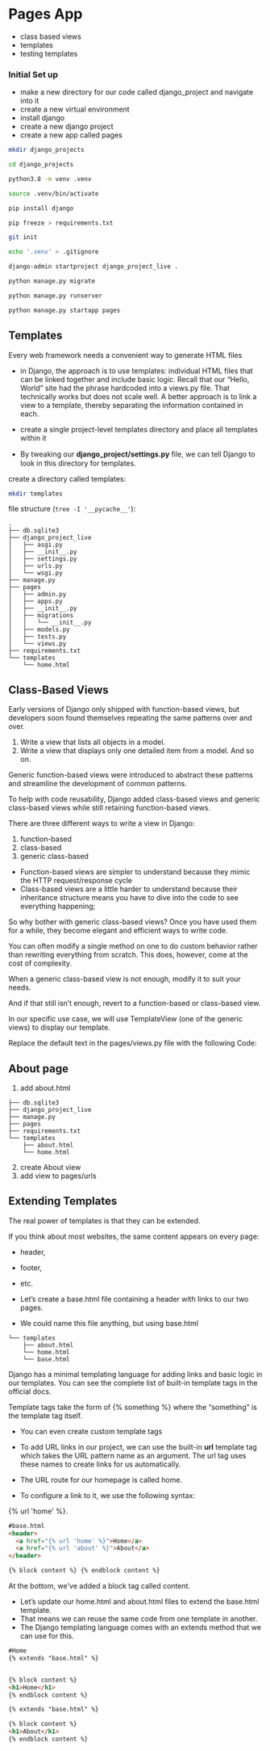 # Pages App

- class based views
- templates
- testing templates

### Initial Set up

- make a new directory for our code called django_project and navigate into it
- create a new virtual environment
- install django
- create a new django project
- create a new app called pages

```bash
mkdir django_projects

cd django_projects

python3.8 -m venv .venv

source .venv/bin/activate

pip install django

pip freeze > requirements.txt

git init

echo '.venv' > .gitignore

django-admin startproject django_project_live .

python manage.py migrate

python manage.py runserver

python manage.py startapp pages
```

## Templates
Every web framework needs a convenient way to generate HTML files
- in Django, the approach is to use templates:
individual HTML files that can be linked together and include basic logic.
Recall that our “Hello, World” site had the phrase hardcoded into a views.py file.
That technically works but does not scale well. 
A better approach is to link a view to a template, thereby separating the information contained in each. 

- create a single project-level templates directory and place all templates within it
- By tweaking our **django_project/settings.py** ﬁle, we can tell Django to look in this directory for templates. 

create a directory called templates:

```bash
mkdir templates
```

file structure (`tree -I '__pycache__'`):

```
.
├── db.sqlite3
├── django_project_live
│   ├── asgi.py
│   ├── __init__.py
│   ├── settings.py
│   ├── urls.py
│   └── wsgi.py
├── manage.py
├── pages
│   ├── admin.py
│   ├── apps.py
│   ├── __init__.py
│   ├── migrations
│   │   └── __init__.py
│   ├── models.py
│   ├── tests.py
│   └── views.py
├── requirements.txt
└── templates    
    └── home.html

```

## Class-Based Views 

Early versions of Django only shipped with function-based views, but developers soon found themselves repeating the same patterns over and over.

1. Write a view that lists all objects in a model. 
2. Write a view that displays only one detailed item from a model. 
And so on. 

Generic function-based views were introduced to abstract these patterns and streamline the development of common patterns. 

To help with code reusability, Django added class-based views and generic
class-based views while still retaining function-based views. 

There are three different ways to write a view in Django:

1. function-based
2. class-based
3. generic class-based

- Function-based views are simpler to understand because they mimic the HTTP request/response cycle 
- Class-based views are a little harder to understand because their inheritance structure means you have to dive into the code to see everything happening;

So why bother with generic class-based views?
Once you have used them for
a while, they become elegant and efficient ways to write code.

You can often modify a single method on one to do custom behavior rather than rewriting everything from scratch.
This does, however, come at the cost of complexity. 

When a generic class-based view is not enough, modify it to suit your needs. 

And if that still isn’t enough, revert to a function-based or class-based view. 

In our specific use case, we will use TemplateView (one of the generic views) to display our template.

Replace the default text in the pages/views.py file with the following Code:

## About page

1. add about.html

```
├── db.sqlite3
├── django_project_live
├── manage.py
├── pages
├── requirements.txt
└── templates
    ├── about.html
    └── home.html
```

2. create About view
3. add view to pages/urls

## Extending Templates

The real power of templates is that they can be extended. 

If you think about most websites, the same content appears on every page:
- header, 
- footer, 
- etc.

- Let’s create a base.html file containing a header with links
to our two pages. 
- We could name this file anything, but using base.html

```
└── templates
    ├── about.html
    └── home.html
    └── base.html
```

Django has a minimal templating language for adding links and basic logic in our templates. 
You can see the complete list of built-in template tags
in the official docs. 

Template tags take the form of {% something %} where the “something” is the template tag itself. 

- You can even create custom template tags

- To add URL links in our project, we can use the built-in **url** template tag
which takes the URL pattern name as an argument. 
The url tag uses these names to create links for us automatically.

- The URL route for our homepage is called home.
- To configure a link to it, we use the following syntax:

{% url 'home' %}.

```html
#base.html
<header>
  <a href="{% url 'home' %}">Home</a>
  <a href="{% url 'about' %}">About</a>
</header>

{% block content %} {% endblock content %}
```
At the bottom, we've added a block tag called content.

- Let’s update our home.html and about.html files to extend the base.html template. 
- That means we can reuse the same code from one template in another. 
- The Django templating language comes with an extends method that we can use for this.

```html
#Home
{% extends "base.html" %}


{% block content %}
<h1>Home</h1>
{% endblock content %}
```


```html
{% extends "base.html" %}

{% block content %}
<h1>About</h1>
{% endblock content %}

```